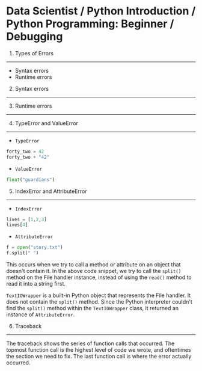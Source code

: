 Data Scientist / Python Introduction / Python Programming: Beginner / Debugging
===============================================================================

1. Types of Errors
------------------

- Syntax errors
- Runtime errors

2. Syntax errors
----------------

3. Runtime errors
-----------------

4. TypeError and ValueError
---------------------------

- `TypeError`
```python
forty_two = 42
forty_two + "42"
```

- `ValueError`
```python
float("guardians")
```

5. IndexError and AttributeError
--------------------------------

- `IndexError`
```python
lives = [1,2,3]
lives[4]
```

- `AttributeError`
```python
f = open("story.txt")
f.split(" ")
```
This occurs when we try to call a method or attribute on an object that doesn't contain it. 
In the above code snippet, we try to call the `split()` method on the File handler instance, 
instead of using the `read()` method to read it into a string first.

`TextIOWrapper` is a built-in Python object that represents the File handler. It does not 
contain the `split()` method. Since the Python interpreter couldn't find the `split()` method 
within the `TextIOWrapper` class, it returned an instance of `AttributeError`.

6. Traceback
------------

The traceback shows the series of function calls that occurred. The topmost function call 
is the highest level of code we wrote, and oftentimes the section we need to fix. The last 
function call is where the error actually occurred.


